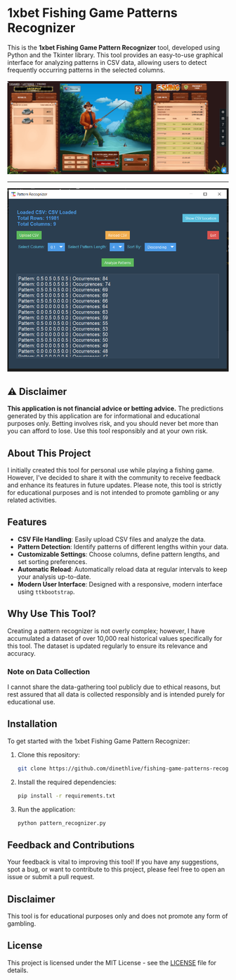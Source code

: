 # 1xbet Fishing Game Patterns Recognizer

This is the **1xbet Fishing Game Pattern Recognizer** tool, developed using Python and the Tkinter library. This tool provides an easy-to-use graphical interface for analyzing patterns in CSV data, allowing users to detect frequently occurring patterns in the selected columns.
<br> <br>
<img src="https://github.com/dinethlive/fishing-game-pattern-recognizer/blob/main/screenshots/game-1.png?raw=true">
<hr>
<img src="https://github.com/dinethlive/fishing-game-pattern-recognizer/blob/main/screenshots/results-1.png?raw=true">

## ⚠️ Disclaimer

**This application is not financial advice or betting advice.** The predictions generated by this application are for informational and educational purposes only. Betting involves risk, and you should never bet more than you can afford to lose. Use this tool responsibly and at your own risk.

## About This Project

I initially created this tool for personal use while playing a fishing game. However, I've decided to share it with the community to receive feedback and enhance its features in future updates. Please note, this tool is strictly for educational purposes and is not intended to promote gambling or any related activities.

## Features

- **CSV File Handling**: Easily upload CSV files and analyze the data.
- **Pattern Detection**: Identify patterns of different lengths within your data.
- **Customizable Settings**: Choose columns, define pattern lengths, and set sorting preferences.
- **Automatic Reload**: Automatically reload data at regular intervals to keep your analysis up-to-date.
- **Modern User Interface**: Designed with a responsive, modern interface using `ttkbootstrap`.

## Why Use This Tool?

Creating a pattern recognizer is not overly complex; however, I have accumulated a dataset of over 10,000 real historical values specifically for this tool. The dataset is updated regularly to ensure its relevance and accuracy.

### Note on Data Collection

I cannot share the data-gathering tool publicly due to ethical reasons, but rest assured that all data is collected responsibly and is intended purely for educational use.

## Installation

To get started with the 1xbet Fishing Game Pattern Recognizer:

1. Clone this repository:
    ```sh
    git clone https://github.com/dinethlive/fishing-game-patterns-recognizer.git
    ```

2. Install the required dependencies:
    ```sh
    pip install -r requirements.txt
    ```

3. Run the application:
    ```sh
    python pattern_recognizer.py
    ```

## Feedback and Contributions

Your feedback is vital to improving this tool! If you have any suggestions, spot a bug, or want to contribute to this project, please feel free to open an issue or submit a pull request.

## Disclaimer

This tool is for educational purposes only and does not promote any form of gambling.

## License

This project is licensed under the MIT License - see the [LICENSE](LICENSE) file for details.
